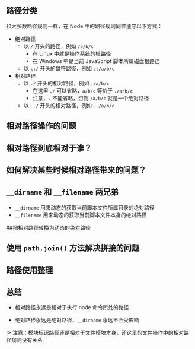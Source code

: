 ## 路径分类

和大多数路径规则一样，在 Node 中的路径规则同样遵守以下方式：

- 绝对路径
  - 以 `/` 开头的路径，例如 `/a/b/c`
    - 在 Linux 中就是操作系统的根路径
    - 在 Windows 中是当前 JavaScript 脚本所属磁盘根路径
  - 以 `c:/` 开头的盘符路径，例如 `c:/a/b/c`
- 相对路径
  - 以 `./` 开头的相对路径，例如 `./a/b/c`
    - 在这里 `./` 可以省略，`a/b/c` 等价于 `./a/b/c`
    - 注意，`.` 不能省略，否则 `/a/b/c` 就是一个绝对路径
  - 以 `../` 开头的相对路径，例如 `../a/b/c`

## 相对路径操作的问题

## 相对路径到底相对于谁？

## 如何解决某些时候相对路径带来的问题？

## `__dirname` 和 `__filename` 两兄弟

- `__dirname` 用来动态的获取当前脚本文件所属目录的绝对路径
- `__filename` 用来动态的获取当前脚本文件本身的绝对路径

##把相对路径转换为动态的绝对路径

## 使用 `path.join()` 方法解决拼接的问题

## 路径使用整理

## 总结

- 相对路径永远是相对于执行 node 命令所处的路径

- 绝对路径永远是绝对路径，`__dirname` 永远不会受影响

!> 注意：模块标识路径还是相对于文件模块本身，还这里的文件操作中的相对路径规则没有关系。



